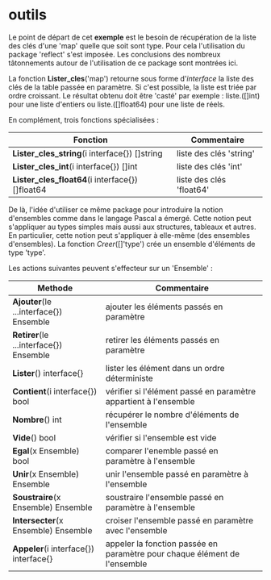 # outils

Le point de départ de cet **exemple** est le besoin de récupération de la liste des clés d'une 'map' quelle que soit sont type.
Pour cela l'utilisation du package 'reflect' s'est imposée.
Les conclusions des nombreux tâtonnements autour de l'utilisation de ce package sont montrées ici.


La fonction **Lister_cles**('map') retourne sous forme d'*interface* la liste des clés de la table passée en paramètre.
Si c'est possible, la liste est triée par ordre croissant.
Le résultat obtenu doit être 'casté' par exemple : liste.([]int) pour une liste d'entiers ou liste.([]float64) pour une liste de réels.

En complément, trois fonctions spécialisées :

**Fonction** | Commentaire
------------ | -----------
**Lister_cles_string**(i interface{}) []string | liste des clés 'string'
**Lister_cles_int**(i interface{}) []int | liste des clés 'int'
**Lister_cles_float64**(i interface{}) []float64 | liste des clés 'float64'



De là, l'idée d'utiliser ce même package pour introduire la notion d'ensembles comme dans le langage Pascal a émergé.
Cette notion peut s'appliquer au types simples mais aussi aux structures, tableaux et autres.
En particulier, cette notion peut s'appliquer à elle-même (des ensembles d'ensembles).
La fonction *Creer*([]'type') crée un ensemble d'éléments de type 'type'.

Les actions suivantes peuvent s'effecteur sur un 'Ensemble' :

**Methode** | Commentaire
----------- | -----------
**Ajouter**(le ...interface{}) Ensemble | ajouter les éléments passés en paramètre
**Retirer**(le ...interface{}) Ensemble | retirer les éléments passés en paramètre
**Lister**() interface{} | lister les élément dans un ordre déterministe
**Contient**(i interface{}) bool | vérifier si l'élément passé en paramètre appartient à l'ensemble
**Nombre**() int | récupérer le nombre d'éléments de l'ensemble
**Vide**() bool | vérifier si l'ensemble est vide
**Egal**(x Ensemble) bool | comparer l'enemble passé en paramètre à l'ensemble
**Unir**(x Ensemble) Ensemble | unir l'ensemble passé en paramètre à l'ensemble
**Soustraire**(x Ensemble) Ensemble | soustraire l'ensemble passé en paramètre à l'ensemble
**Intersecter**(x Ensemble) Ensemble | croiser l'ensemble passé en paramètre avec l'ensemble
**Appeler**(i interface{}) interface{} | appeler la fonction passée en paramètre pour chaque élément de l'ensemble


